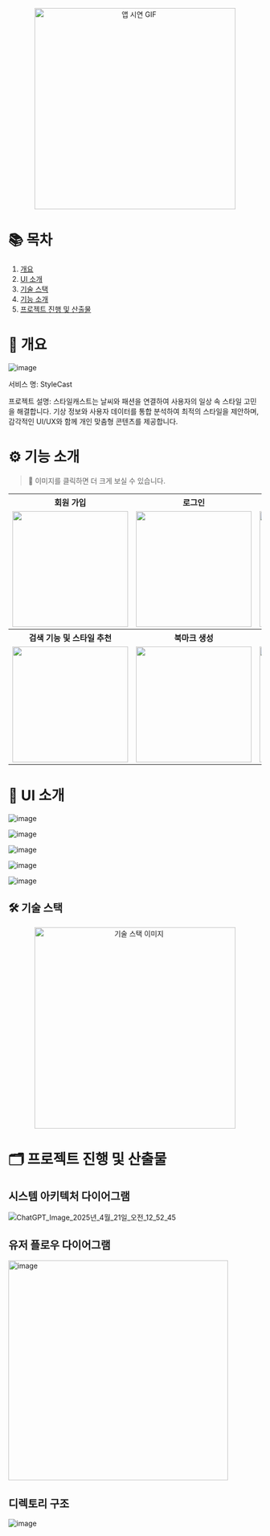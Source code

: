 <p align="center">
  <img src="https://github.com/user-attachments/assets/d235108e-1557-40ec-9f2d-0ac66c8843de" alt="앱 시연 GIF" width="400"/>
</p>

# 📚 목차

1. [개요](#개요)
2. [UI 소개](#ui-소개)
3. [기술 스택](#기술-스택)
4. [기능 소개](#기능-소개)
5. [프로젝트 진행 및 산출물](#프로젝트-진행-및-산출물)

# 📝 개요
![image](https://github.com/user-attachments/assets/e310dc0a-bffb-48e7-a5a1-c89b08f4610e)

서비스 명: StyleCast

프로젝트 설명: 
 스타일캐스트는 날씨와 패션을 연결하여 사용자의 일상 속 스타일 고민을 해결합니다.
기상 정보와 사용자 데이터를 통합 분석하여 최적의 스타일을 제안하며, 감각적인 UI/UX와 함께 개인 맞춤형 콘텐츠를 제공합니다.

# ⚙️ 기능 소개  
> 📌 이미지를 클릭하면 더 크게 보실 수 있습니다.

<div align="center">

<table>
  <tr>
    <th>회원 가입</th>
    <th>로그인</th>
    <th>날씨 정보 불러오기(핵심)</th>
  </tr>
  <tr>
    <td><img src="https://github.com/user-attachments/assets/7962c5bc-cf42-4a07-9098-f86ab6eb8932" width="230"/></td>
    <td><img src="https://github.com/user-attachments/assets/0efa4d47-c303-4ed8-89e1-589833ba8956" width="230"/></td>
    <td><img src="https://github.com/user-attachments/assets/c822b08d-2b6d-47c0-af4a-d7aff6b4f756" width="230"/></td>
  </tr>
  <tr>
    <th>검색 기능 및 스타일 추천</th>
    <th>북마크 생성</th>
    <th>북마크 삭제</th>
  </tr>
  <tr>
    <td><img src="https://github.com/user-attachments/assets/5bb213c0-596b-4efb-b31a-e672f80ffa33" width="230"/></td>
    <td><img src="https://github.com/user-attachments/assets/4d469efb-a5b4-4ed3-86d5-e7337ad0157e" width="230"/></td>
    <td><img src="https://github.com/user-attachments/assets/87078d37-4473-4dbc-b2af-9dbdde8f491e" width="230"/></td>
  </tr>
</table>

</div>


# 🎨 UI 소개
![image](https://github.com/user-attachments/assets/7e7ec3ca-6882-4d0d-a955-8ba05d876466)

![image](https://github.com/user-attachments/assets/ac4535ce-2a99-4059-a58a-ca556a0d3837)

![image](https://github.com/user-attachments/assets/7609ee6b-9931-4b17-b861-dc53ce792b17)

![image](https://github.com/user-attachments/assets/43889beb-1732-4712-b8b7-71cbe214a96c)

![image](https://github.com/user-attachments/assets/15733335-52b2-4db4-8410-c2d88ca6b230)

## 🛠️ 기술 스택
<p align="center">
  <img src="https://github.com/user-attachments/assets/bcb35a96-d5c2-4233-ad7b-9f3d07e8423d" alt="기술 스택 이미지" width="400"/>
</p>

# 🗂️ 프로젝트 진행 및 산출물

## 시스템 아키텍처 다이어그램
![ChatGPT_Image_2025년_4월_21일_오전_12_52_45](https://github.com/user-attachments/assets/5aacb372-93a4-417b-acc9-0c56be0ace48)

## 유저 플로우 다이어그램
<img width="437" alt="image" src="https://github.com/user-attachments/assets/046c3e11-2cf3-417b-8048-ed8b1c02427d" />

## 디렉토리 구조
![image](https://github.com/user-attachments/assets/9a74050c-ad8f-442d-a9ca-d9d13adaa777)


